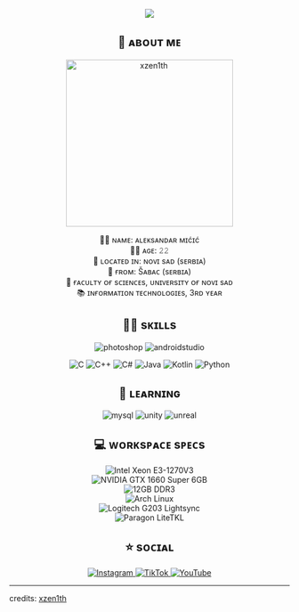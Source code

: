 <p align = center ><img src="https://i.imgur.com/frxLfVj.jpg"> </p>
<h2 align = center>👋 ᴀʙᴏᴜᴛ ᴍᴇ</h2>
<p align=center>
<img width="300" alt="xzen1th" src="https://i.imgur.com/eNuX7qz.png">
</p>
<p align = center>
🐱‍👤 ɴᴀᴍᴇ: ᴀʟᴇᴋsᴀɴᴅᴀʀ ᴍɪćɪć<br>
🐱‍💻 ᴀɢᴇ: 𝟸𝟸<br>
🌆 ʟᴏᴄᴀᴛᴇᴅ ɪɴ: ɴᴏᴠɪ sᴀᴅ (sᴇʀʙɪᴀ)<br>
📍 ғʀᴏᴍ: Šᴀʙᴀᴄ (sᴇʀʙɪᴀ)<br>
🏫 ғᴀᴄᴜʟᴛʏ ᴏғ sᴄɪᴇɴᴄᴇs, ᴜɴɪᴠᴇʀsɪᴛʏ ᴏғ ɴᴏᴠɪ sᴀᴅ<br>
📚 ɪɴғᴏʀᴍᴀᴛɪᴏɴ ᴛᴇᴄʜɴᴏʟᴏɢɪᴇs, 3ʀᴅ ʏᴇᴀʀ
</p>

<h2 align = center>👨‍💻 sᴋɪʟʟs</h2>
<p align=center>
<img src="https://img.shields.io/static/v1?style=for-the-badge&message=PhotoShop&color=737BE1&logo=adobephotoshop&logoColor=FFFFFF&label=" alt="photoshop"/>
<img src="https://img.shields.io/badge/Android%20Studio-3DDC84.svg?style=for-the-badge&logo=android-studio&logoColor=white" alt="androidstudio"/>
</p>
<p align=center>
<img src="https://img.shields.io/badge/C-00599C?style=for-the-badge&logo=c&logoColor=white" alt="C">
<img src="https://img.shields.io/badge/C%2B%2B-00599C?style=for-the-badge&logo=c%2B%2B&logoColor=white" alt="C++">
<img src="https://img.shields.io/badge/C%23-239120?style=for-the-badge&logo=c-sharp&logoColor=white" alt="C#">
<img src="https://img.shields.io/badge/Java-ED8B00?style=for-the-badge&logo=openjdk&logoColor=white" alt="Java">
<img src="https://img.shields.io/badge/Kotlin-7F52FF?style=for-the-badge&logo=Kotlin&logoColor=white" alt="Kotlin">
<img src="https://img.shields.io/badge/Python-14354C?style=for-the-badge&logo=python&logoColor=white" alt="Python">
</p>

<h2 align=center>🚀 ʟᴇᴀʀɴɪɴɢ</h2>
<p align=center>
<img src="https://img.shields.io/badge/MySQL-00000F?style=for-the-badge&logo=mysql&logoColor=white" alt="mysql">
<img src="https://img.shields.io/badge/Unity-100000?style=for-the-badge&logo=unity&logoColor=white" alt="unity">
<img src="https://img.shields.io/badge/unrealengine-%23313131.svg?style=for-the-badge&logo=unrealengine&logoColor=white" alt="unreal">
</p>

<h2 align=center>💻 ᴡᴏʀᴋsᴘᴀᴄᴇ sᴘᴇᴄs</h2>
<p align=center><img src="https://img.shields.io/badge/Intel-Xeon_E3_1270_v3-0071C5?style=for-the-badge&logo=intel" alt="Intel Xeon E3-1270V3" /> <br>
<img src="https://img.shields.io/badge/NVIDIA-GeForce_GTX1660_Super-green?style=for-the-badge&logo=nvidia" alt="NVIDIA GTX 1660 Super 6GB" /> <br>
<img src="https://img.shields.io/badge/RAM-12GB_DDR3_1600MHz-purple?style=for-the-badge&logo=ghost" alt="12GB DDR3" /><br>
<img src="https://img.shields.io/badge/OS-Arch_Linux-black?style=for-the-badge&logo=arch-linux" alt="Arch Linux"/><br>
<img src="https://img.shields.io/badge/Mouse-G203_lightsync-teal?style=for-the-badge&logo=logitech" alt="Logitech G203 Lightsync"><br>
<img src="https://img.shields.io/badge/Keyboard-Paragon_LiteTKL-red?style=for-the-badge&logo=" alt="Paragon LiteTKL">
</p>

<h2 align=center>⭐ sᴏᴄɪᴀʟ </h2>
<p align=center>
<a href="https://instagram.com/xzen1th" target="_blank">
<img src="https://img.shields.io/badge/Instagram-E4405F?style=for-the-badge&logo=instagram" alt="Instagram">
</a>
<a href="https://www.tiktok.com/@xz1.xyz" target="_blank">
<img src="https://img.shields.io/badge/TikTok-black?style=for-the-badge&logo=tiktok" alt="TikTok">
</a>
<a href="https://www.youtube.com/@xzen1th" target="_blank">
<img src="https://img.shields.io/badge/Youtube-a31414?style=for-the-badge&logo=youtube" alt="YouTube">
</a>
</p>

------
credits: [xzen1th](https://github.com/xzen1th)
